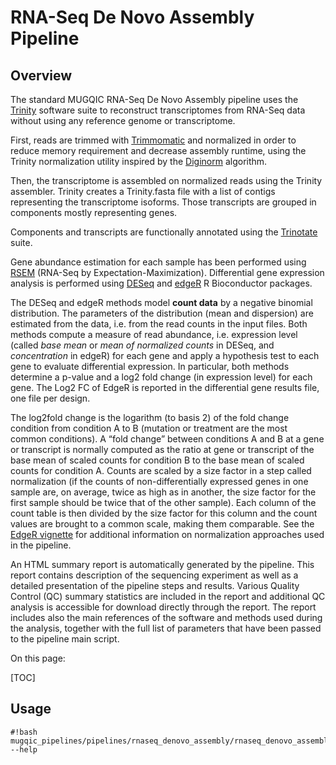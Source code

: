 RNA-Seq De Novo Assembly Pipeline
=================================


Overview
--------
The standard MUGQIC RNA-Seq De Novo Assembly pipeline uses the [Trinity](http://trinityrnaseq.sourceforge.net/) software suite to reconstruct transcriptomes from RNA-Seq data without using any reference genome or transcriptome.

 

First, reads are trimmed with [Trimmomatic](http://www.usadellab.org/cms/index.php?page=trimmomatic) and normalized in order to reduce memory requirement and decrease assembly runtime, using the Trinity normalization utility inspired by the [Diginorm](http://arxiv.org/abs/1203.4802) algorithm.

Then, the transcriptome is assembled on normalized reads using the Trinity assembler. Trinity creates a Trinity.fasta file with a list of contigs representing the transcriptome isoforms. Those transcripts are grouped in components mostly representing genes.

Components and transcripts are functionally annotated using the [Trinotate](http://trinotate.sourceforge.net/) suite.

Gene abundance estimation for each sample has been performed using [RSEM](http://deweylab.biostat.wisc.edu/rsem/) (RNA-Seq by Expectation-Maximization). Differential gene expression analysis is performed using [DESeq](http://genomebiology.com/2010/11/10/R106) and [edgeR](http://bioinformatics.oxfordjournals.org/content/26/1/139/) R Bioconductor packages.

The DESeq and edgeR methods model **count data** by a negative binomial distribution. The parameters of the distribution (mean and dispersion) are estimated from the data, i.e. from the read counts in the input files. Both methods compute a measure of read abundance, i.e. expression level (called *base mean* or *mean of normalized counts* in DESeq, and *concentration* in edgeR) for each gene and apply a hypothesis test to each gene to evaluate differential expression. In particular, both methods determine a p-value and a log2 fold change (in expression level) for each gene. The Log2 FC of EdgeR is reported in the differential gene results file, one file per design.

The log2fold change is the logarithm (to basis 2) of the fold change condition from condition A to B (mutation or treatment are the most common conditions). A “fold change” between conditions A and B at a gene or transcript is normally computed as the ratio at gene or transcript of the base mean of scaled counts for condition B to the base mean of scaled counts for condition A. Counts are scaled by a size factor in a step called normalization (if the counts of non-differentially expressed genes in one sample are, on average, twice as high as in another,  the size factor for the first sample should be twice that of the other sample).  Each column of the count table is then divided by the size factor for this column and the count values are brought to a common scale, making them comparable. See the [EdgeR vignette](http://www.bioconductor.org/packages/2.12/bioc/vignettes/edgeR/inst/doc/edgeR.pdf) for additional information on normalization approaches used in the pipeline.

 

An HTML summary report is automatically generated by the pipeline. This report contains description of the sequencing experiment as well as a detailed presentation of the pipeline steps and results. Various Quality Control (QC) summary statistics are included in the report and additional QC analysis is accessible for download directly through the report. The report includes also the main references of the software and methods used during the analysis, together with the full list of parameters that have been passed to the pipeline main script.


On this page:

[TOC]

Usage
-----
```
#!bash
mugqic_pipelines/pipelines/rnaseq_denovo_assembly/rnaseq_denovo_assembly.py --help
```
